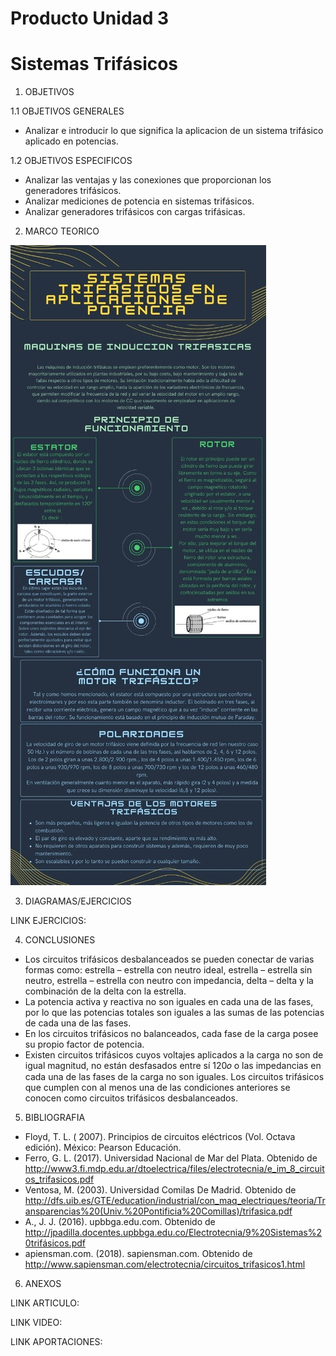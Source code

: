 # Producto Unidad 3
# Sistemas Trifásicos

1. OBJETIVOS

1.1 OBJETIVOS GENERALES

* Analizar e introducir lo que significa la aplicacion de un sistema trifásico aplicado en potencias.

1.2 OBJETIVOS ESPECIFICOS

* Analizar las ventajas y las conexiones que proporcionan los generadores trifásicos.
* Analizar mediciones de potencia en sistemas trifásicos.
* Analizar generadores trifásicos con cargas trifásicas.

2. MARCO TEORICO

![](https://github.com/JosueCamp2020/Producto-Unidad-3/blob/main/Imagenes/Marco.jpeg)

3. DIAGRAMAS/EJERCICIOS

LINK EJERCICIOS: 

4. CONCLUSIONES

* Los circuitos trifásicos desbalanceados se pueden conectar de varias formas como: estrella – estrella con neutro ideal, estrella – estrella sin neutro, estrella – estrella con neutro con impedancia, delta – delta y la combinación de la delta con la estrella. 
* La potencia activa y reactiva no son iguales en cada una de las fases, por lo que las potencias totales son iguales a las sumas de las potencias de cada una de las fases.
* En los circuitos trifásicos no balanceados, cada fase de la carga posee su propio factor de potencia.
* Existen circuitos trifásicos cuyos voltajes aplicados a la carga no son de igual magnitud, no están desfasados entre sí 120𝑜 o las impedancias en cada una de las fases de la carga no son iguales. Los circuitos trifásicos que cumplen con al menos una de las condiciones anteriores se conocen como circuitos trifásicos desbalanceados. 

5. BIBLIOGRAFIA

* Floyd, T. L. ( 2007). Principios de circuitos eléctricos (Vol. Octava edición). México: Pearson Educación.
* Ferro, G. L. (2017). Universidad Nacional de Mar del Plata. Obtenido de http://www3.fi.mdp.edu.ar/dtoelectrica/files/electrotecnia/e_im_8_circuitos_trifasicos.pdf
* Ventosa, M. (2003). Universidad Comilas De Madrid. Obtenido de http://dfs.uib.es/GTE/education/industrial/con_maq_electriques/teoria/Transparencias%20(Univ.%20Pontificia%20Comillas)/trifasica.pdf
* A., J. J. (2016). upbbga.edu.com. Obtenido de http://jpadilla.docentes.upbbga.edu.co/Electrotecnia/9%20Sistemas%20trifásicos.pdf
* apiensman.com. (2018). sapiensman.com. Obtenido de http://www.sapiensman.com/electrotecnia/circuitos_trifasicos1.html

6. ANEXOS

LINK ARTICULO: 

LINK VIDEO:

LINK APORTACIONES:
